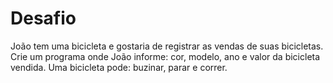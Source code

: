 # Desafio
João tem uma bicicleta e gostaria de registrar as vendas de suas bicicletas. 
Crie um programa onde João informe: cor, modelo, ano e valor da bicicleta vendida. 
Uma bicicleta pode: buzinar, parar e correr.

